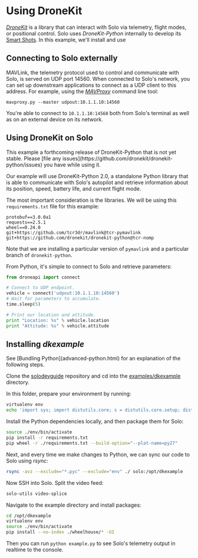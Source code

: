 # Using DroneKit

*[DroneKit](http://dronekit.io/)* is a library that can interact with Solo via telemetry, flight modes, or positional control. Solo uses *DroneKit-Python* internally to develop its [Smart Shots](concept-smartshot.html). In this example, we'll install and use 

## Connecting to Solo externally

MAVLink, the telemetry protocol used to control and communicate with Solo, is served on UDP port 14560. When connected to Solo's network, you can set up downstream applications to connect as a UDP client to this address. For example, using the *[MAVProxy](http://dronecode.github.io/MAVProxy)* command line tool:

```
mavproxy.py --master udpout:10.1.1.10:14560
```

You're able to connect to `10.1.1.10:14560` both from Solo's terminal as well as on an external device on its network.

## Using DroneKit on Solo

<aside class="danger">
This example a forthcoming release of DroneKit-Python that is not yet stable. Please [file any issues](https://github.com/dronekit/dronekit-python/issues) you have while using it.
</aside>

Our example will use DroneKit-Python 2.0, a standalone Python library that is able to communicate with Solo's autopilot and retrieve information about its position, speed, battery life, and current flight mode.

The most important consideration is the libraries. We will be using this `requirements.txt` file for this example:

```
protobuf==3.0.0a1
requests==2.5.1
wheel==0.24.0
git+https://github.com/tcr3dr/mavlink@tcr-pymavlink
git+https://github.com/dronekit/dronekit-python@tcr-nomp
```

Note that we are installing a particular version of `pymavlink` and a particular branch of `dronekit-python`.

From Python, it's simple to connect to Solo and retrieve parameters:

```py
from droneapi import connect

# Connect to UDP endpoint.
vehicle = connect('udpout:10.1.1.10:14560')
# Wait for parameters to accumulate.
time.sleep(5)

# Print our location and attitude.
print "Location: %s" % vehicle.location
print "Attitude: %s" % vehicle.attitude
```

## Installing _dkexample_

<aside class="note">
See [Bundling Python](advanced-python.html) for an explanation of the following steps.
</aside>

Clone the [solodevguide](https://github.com/3drobotics/solodevguide) repository and cd into the [examples/dkexample](https://github.com/3drobotics/solodevguide/tree/master/examples/dkexample) directory.

In this folder, prepare your environment by running:

```sh
virtualenv env
echo 'import sys; import distutils.core; s = distutils.core.setup; distutils.core.setup = (lambda s: (lambda **kwargs: (kwargs.__setitem__("ext_modules", []), s(**kwargs))))(s)' > env/lib/python2.7/site-packages/distutils.pth
```

Install the Python dependencies locally, and then package them for Solo:

```sh
source ./env/bin/activate
pip install -r requirements.txt
pip wheel -r ./requirements.txt --build-option="--plat-name=py27"
```

Next, and every time we make changes to Python, we can sync our code to Solo using *rsync*:

```sh
rsync -avz --exclude="*.pyc" --exclude="env" ./ solo:/opt/dkexample
```

Now SSH into Solo. Split the video feed:

```sh
solo-utils video-splice
```

Navigate to the example directory and install packages:

```sh
cd /opt/dkexample
virtualenv env
source ./env/bin/activate
pip install --no-index ./wheelhouse/* -UI
```

Then you can run `python example.py` to see Solo's telemetry output in realtime to the console.
